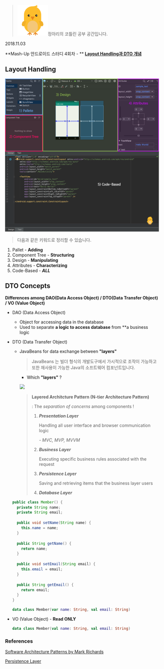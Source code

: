 > <img src="./images/chick.png" width="100px" />정아리의 코틀린 공부 공간입니다.



$2018.11.03$ 

**Mash-Up 안드로이드 스터디 4회차 - ** <u>**Layout Handling과 DTO 개념**</u>



## Layout Handling

![](./images/layout_handling_1.png)

> 다음과 같은 키워드로 정리할 수 있습니다.

1. Pallet - **Adding**
2. Component Tree - **Structuring**
3. Design - **Manipulating**
4. Attributes - **Characterizing**
5. Code-Based - ***ALL***

## DTO Concepts

**Differences among DAO(Data Access Object) / DTO(Data Transfer Object) / VO (Value Object)**

- DAO (Data Access Object)

  - Object for accessing data in the database
  - Used to separate **a logic to access database** from **a business logic

- DTO (Data Transfer Object)

  - JavaBeans for data exchange between **"layers"**

    > JavaBeans 는 빌더 형식의 개발도구에서 가시적으로 조작이 가능하고 또한 재사용이 가능한 Java의 소프트웨어 컴포넌트입니다.

    - Which **"layers"** ? 

    ![](/Users/jeongahri/Codes/Android/kotlin-study/images/layered_architecture.png)

    > **Layered Architcture Pattern (N-tier Architecture Pattern)**	
    >
    > : The *separation of concerns* among components !
    >
    > 1. ***Presentation Layer***
    >
    >    Handling all user interface and browser communication logic
    >
    >    *- MVC, MVP, MVVM*
    >
    > 2. ***Business Layer***
    >
    >    Executing specific business rules associated with the request
    >
    > 3. ***Persistence Layer***
    >
    >    Saving and retrieving items that the business layer users
    >
    > 4. ***Database Layer***

  ```java
  public class Member() {
    private String name;
    private String email;
  
    public void setName(String name) {
      this.name = name;
    }
  
    public String getName() {
      return name;
    }
  
    public void setEmail(String email) {
      this.email = email;
    }
  
    public String getEmail() {
      return email;
    }
  }
  ```

  ```kotlin
  data class Member(var name: String, val email: String)
  ```


- VO (Value Object) - **Read ONLY**

    ```kotlin
    data class Member(val name: String, val email: String)
    ```





### References

[Software Architecture Patterns by Mark Richards](https://www.safaribooksonline.com/library/view/software-architecture-patterns/9781491971437/)

[Persistence Layer](http://wiki.c2.com/?PersistenceLayer)